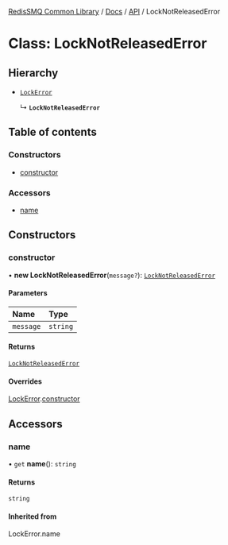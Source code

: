 [RedisSMQ Common Library](../../../README.md) / [Docs](README.md) / [API](docs/api/README.md) / LockNotReleasedError

# Class: LockNotReleasedError

## Hierarchy

- [`LockError`](docs/api/classes/LockError.md)

  ↳ **`LockNotReleasedError`**

## Table of contents

### Constructors

- [constructor](docs/api/classes/LockNotReleasedError.md#constructor)

### Accessors

- [name](docs/api/classes/LockNotReleasedError.md#name)

## Constructors

### constructor

• **new LockNotReleasedError**(`message?`): [`LockNotReleasedError`](docs/api/classes/LockNotReleasedError.md)

#### Parameters

| Name | Type |
| :------ | :------ |
| `message` | `string` |

#### Returns

[`LockNotReleasedError`](docs/api/classes/LockNotReleasedError.md)

#### Overrides

[LockError](docs/api/classes/LockError.md).[constructor](docs/api/classes/LockError.md#constructor)

## Accessors

### name

• `get` **name**(): `string`

#### Returns

`string`

#### Inherited from

LockError.name
